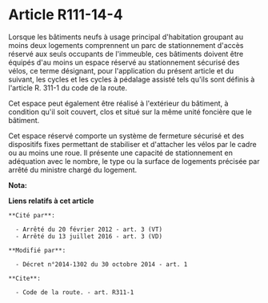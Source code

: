 # Article R111-14-4

Lorsque les bâtiments neufs à usage principal d'habitation groupant au moins deux logements comprennent un parc de
stationnement d'accès réservé aux seuls occupants de l'immeuble, ces bâtiments doivent être équipés d'au moins un espace
réservé au stationnement sécurisé des vélos, ce terme désignant, pour l'application du présent article et du suivant, les
cycles et les cycles à pédalage assisté tels qu'ils sont définis à l'article R. 311-1 du code de la route.

Cet espace peut également être réalisé à l'extérieur du bâtiment, à condition qu'il soit couvert, clos et situé sur la même
unité foncière que le bâtiment.  

Cet espace réservé comporte un système de fermeture sécurisé et des dispositifs fixes permettant de stabiliser et d'attacher
les vélos par le cadre ou au moins une roue. Il présente une capacité de stationnement en adéquation avec le nombre, le type
ou la surface de logements précisée par arrêté du ministre chargé du logement.

**Nota:**



**Liens relatifs à cet article**

	**Cité par**:

	  - Arrêté du 20 février 2012 - art. 3 (VT)
	  - Arrêté du 13 juillet 2016 - art. 3 (VD)

	**Modifié par**:

	  - Décret n°2014-1302 du 30 octobre 2014 - art. 1

	**Cite**:

	  - Code de la route. - art. R311-1
